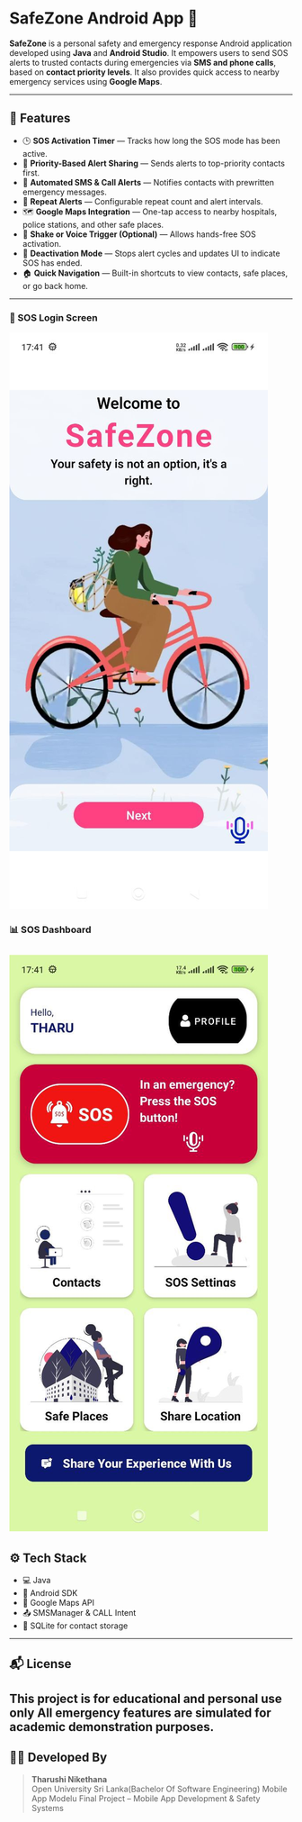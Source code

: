 # SafeZone Android App 🚨

**SafeZone** is a personal safety and emergency response Android application developed using **Java** and **Android Studio**. It empowers users to send SOS alerts to trusted contacts during emergencies via **SMS and phone calls**, based on **contact priority levels**. It also provides quick access to nearby emergency services using **Google Maps**.

---

## 🔑 Features

- 🕒 **SOS Activation Timer** — Tracks how long the SOS mode has been active.
- 📡 **Priority-Based Alert Sharing** — Sends alerts to top-priority contacts first.
- 📲 **Automated SMS & Call Alerts** — Notifies contacts with prewritten emergency messages.
- 🔁 **Repeat Alerts** — Configurable repeat count and alert intervals.
- 🗺️ **Google Maps Integration** — One-tap access to nearby hospitals, police stations, and other safe places.
- 🔔 **Shake or Voice Trigger (Optional)** — Allows hands-free SOS activation.
- 🛑 **Deactivation Mode** — Stops alert cycles and updates UI to indicate SOS has ended.
- 🏠 **Quick Navigation** — Built-in shortcuts to view contacts, safe places, or go back home.

---

### 🔐 SOS Login Screen
![SOS Login](login.jpg)

### 📊 SOS Dashboard
![SOS Dashboard](dashboard.jpg)
---

## ⚙️ Tech Stack

- 💻 Java
- 📱 Android SDK
- 📍 Google Maps API
- 📤 SMSManager & CALL Intent
- 🧠 SQLite for contact storage

---
## 📬 License
This project is for educational and personal use only
All emergency features are simulated for academic demonstration purposes.
---

## 🙋‍♀️ Developed By

> **Tharushi Nikethana**  
> Open University Sri Lanka(Bachelor Of Software Engineering) 
> Mobile App Modelu Final Project – Mobile App Development & Safety Systems
